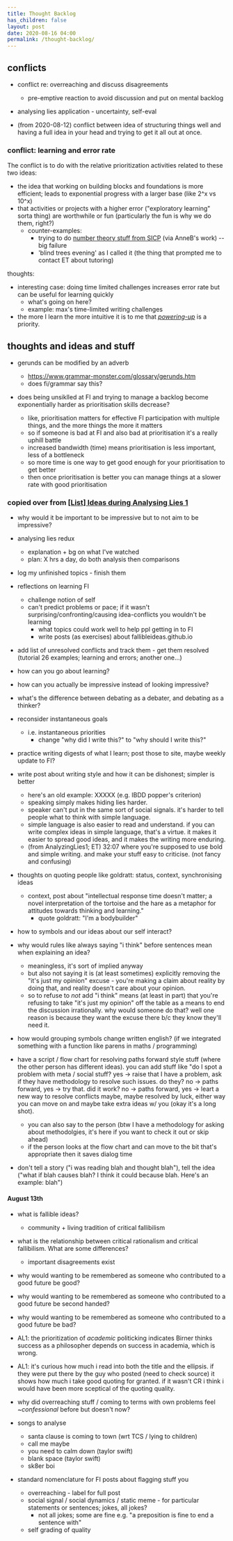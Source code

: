 ```yaml
---
title: Thought Backlog
has_children: false
layout: post
date: 2020-08-16 04:00
permalink: /thought-backlog/
---
```


## conflicts

- conflict re: overreaching and discuss disagreements
  - pre-emptive reaction to avoid discussion and put on mental backlog

- analysing lies application - uncertainty, self-eval

- (from 2020-08-12) conflict between idea of structuring things well and having a full idea in your head and trying to get it all out at once.

### conflict: learning and error rate

The conflict is to do with the relative prioritization activities related to these two ideas:

- the idea that working on building blocks and foundations is more efficient; leads to exponential progress with a larger base (like 2^x vs 10^x)
- that activities or projects with a higher error ("exploratory learning" sorta thing) are worthwhile or fun (particularly the fun is why we do them, right?)
  - counter-examples:
    - trying to do [number theory stuff from SICP](https://www.youtube.com/watch?v=xYsTtXWzYPM) (via AnneB's work) -- big failure
    - 'blind trees evening' as I called it (the thing that prompted me to contact ET about tutoring)

thoughts:

- interesting case: doing time limited challenges increases error rate but can be useful for learning quickly
  - what's going on here?
  - example: max's time-limited writing challenges
- the more I learn the more intuitive it is to me that [*powering-up*](https://www.elliottemple.com/essays/life-overreaching-correcting-error) is a priority.

## thoughts and ideas and stuff

- gerunds can be modified by an adverb
  - <https://www.grammar-monster.com/glossary/gerunds.htm>
  - does fi/grammar say this?

- does being unsiklled at FI and trying to manage a backlog become exponentially harder as prioritisation skills decrease?
  - like, prioritisation matters for effective FI participation with multiple things, and the more things the more it matters
  - so if someone is bad at FI and also bad at prioritisation it's a really uphill battle
  - increased bandwidth (time) means prioritisation is less important, less of a bottleneck
  - so more time is one way to get good enough for your prioritisation to get better
  - then once prioritisation is better you can manage things at a slower rate with good prioritisation

### copied over from [[List] Ideas during Analysing Lies 1](../posts/2020-08-12-list-ideas-during-analysing-lies-1)

- why would it be important to be impressive but to not aim to be impressive?

- analysing lies redux
  - explanation + bg on what I've watched
  - plan: X hrs a day, do both analysis then comparisons

- log my unfinished topics - finish them

- reflections on learning FI
  - challenge notion of self
  - can't predict problems or pace; if it wasn't surprising/confronting/causing idea-conflicts you wouldn't be learning
    - what topics could work well to help ppl getting in to FI
    - write posts (as exercises) about fallibleideas.github.io

- add list of unresolved conflicts and track them - get them resolved (tutorial 26 examples; learning and errors; another one...)

- how can you go about learning?

- how can you actually be impressive instead of looking impressive?

- what's the difference between debating as a debater, and debating as a thinker?

- reconsider instantaneous goals
  - i.e. instantaneous priorities
    - change "why did I write this?" to "why should I write this?"

- practice writing digests of what I learn; post those to site, maybe weekly update to FI?

- write post about writing style and how it can be dishonest; simpler is better
  - here's an old example: XXXXX (e.g. IBDD popper's criterion)
  - speaking simply makes hiding lies harder.
  - speaker can't put in the same sort of social signals. it's harder to tell people what to think with simple language.
  - simple language is also easier to read and understand. if you can write complex ideas in simple language, that's a virtue. it makes it easier to spread good ideas, and it makes the writing more enduring.
  - (from AnalyzingLies1; ET) 32:07 where you're supposed to use bold and simple writing. and make your stuff easy to criticise. (not fancy and confusing)

- thoughts on quoting people like goldratt: status, context, synchronising ideas
  - context, post about "intellectual response time doesn't matter; a novel interpretation of the tortoise and the hare as a metaphor for attitudes towards thinking and learning."
    - quote goldratt: "I'm a bodybuilder"

- how to symbols and our ideas about our self interact?

- why would rules like always saying "i think" before sentences mean when explaining an idea?
  - meaningless, it's sort of implied anyway
  - but also not saying it is (at least sometimes) explicitly removing the "it's just my opinion" excuse - you're making a claim about reality by doing that, and reality doesn't care about your opinion.
  - so to refuse to *not* add "i think" means (at least in part) that you're refusing to take "it's just my opinion" off the table as a means to end the discussion irrationally. why would someone do that? well one reason is because they want the excuse there b/c they know they'll need it.

- how would grouping symbols change written english? (if we integrated something with a function like parens in maths / programming)

- have a script / flow chart for resolving paths forward style stuff (where the other person has different ideas). you can add stuff like "do I spot a problem with meta / social stuff? yes -> raise that I have a problem, ask if they have methodology to resolve such issues. do they? no -> paths forward, yes -> try that. did it work? no -> paths forward, yes -> leart a new way to resolve conflicts maybe, maybe resolved by luck, either way you can move on and maybe take extra ideas w/ you (okay it's a long shot).
  - you can also say to the person (btw I have a methodology for asking about methodolgies, it's here if you want to check it out or skip ahead)
  - if the person looks at the flow chart and can move to the bit that's appropriate then it saves dialog time

- don't tell a story ("i was reading blah and thought blah"), tell the idea ("what if blah causes blah? I think it could because blah. Here's an example: blah")

#### August 13th

- what is fallible ideas?
  - community + living tradition of critical fallibilism

- what is the relationship between critical rationalism and critical fallibilism. What are some differences?
  - important disagreements exist

- why would wanting to be remembered as someone who contributed to a good future be good?
  
- why would wanting to be remembered as someone who contributed to a good future be second handed?

- why would wanting to be remembered as someone who contributed to a good future be bad?

- AL1: the prioritization of *academic* politicking indicates Birner thinks success as a philosopher depends on success in academia, which is wrong.

- AL1: it's curious how much i read into both the title and the ellipsis. if they were put there by the guy who posted (need to check source) it shows how much i take good quoting for granted. if it wasn't CR i think i would have been more sceptical of the quoting quality.

- why did overreaching stuff / coming to terms with own problems feel *~confessional* before but doesn't now?

- songs to analyse
  - santa clause is coming to town (wrt TCS / lying to children)
  - call me maybe
  - you need to calm down (taylor swift)
  - blank space (taylor swift)
  - sk8er boi

- standard nomenclature for FI posts about flagging stuff you
  - overreaching - label for full post
  - social signal / social dynamics / static meme - for particular statements or sentences; jokes, all jokes?
    - not all jokes; some are fine e.g. "a preposition is fine to end a sentence with"
  - self grading of quality
